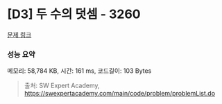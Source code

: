 # [D3] 두 수의 덧셈 - 3260 

[문제 링크](https://swexpertacademy.com/main/code/problem/problemDetail.do?contestProbId=AWBC1lOad9IDFAWr) 

### 성능 요약

메모리: 58,784 KB, 시간: 161 ms, 코드길이: 103 Bytes



> 출처: SW Expert Academy, https://swexpertacademy.com/main/code/problem/problemList.do